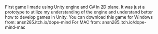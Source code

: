 First game I made using Unity engine and C# in 2D plane. It was just a prototype to utilize my understanding of the engine and understand better how to develop games in Unity.
You can download this game for Windows from: ansn285.itch.io/dope-mind
For MAC from: ansn285.itch.io/dope-mind-mac
